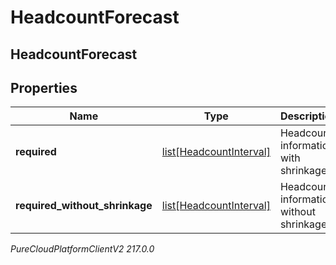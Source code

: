 # HeadcountForecast

## HeadcountForecast

## Properties

|Name | Type | Description | Notes|
|------------ | ------------- | ------------- | -------------|
| **required** | [list[HeadcountInterval]](HeadcountInterval) | Headcount information with shrinkage | |
| **required_without_shrinkage** | [list[HeadcountInterval]](HeadcountInterval) | Headcount information without shrinkage | |



_PureCloudPlatformClientV2 217.0.0_
